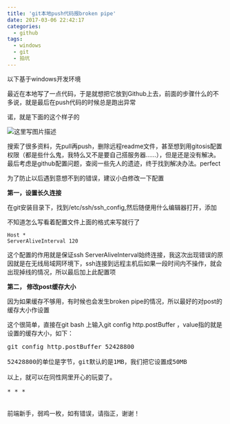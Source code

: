 ```yaml
---
title: 'git本地push代码报broken pipe'
date: 2017-03-06 22:42:17
categories:
  - github
tags:
  - windows
  - git
  - 拍坑
---
```


以下基于windows开发环境


最近在本地写了一点代码，于是就想把它放到Github上去，前面的步骤什么的不多说，就是最后在push代码的时候总是跑出异常 

诺，就是下面的这个样子的

![这里写图片描述](http://img.blog.csdn.net/20170306223640001?watermark/2/text/aHR0cDovL2Jsb2cuY3Nkbi5uZXQvdTAxMzcwNzI0OQ==/font/5a6L5L2T/fontsize/400/fill/I0JBQkFCMA==/dissolve/70/gravity/SouthEast)

搜索了很多资料，先pull再push，删除远程readme文件，甚至想到用gitosis配置权限（都是些什么鬼，我特么又不是要自己搭服务器……），但是还是没有解决。最后考虑是github配置问题，查阅一些先人的遗迹，终于找到解决办法。perfect

为了防止以后遇到意想不到的错误，建议小白修改一下配置

**第一，设置长久连接**

在git安装目录下，找到/etc/ssh/ssh_config,然后随便用什么编辑器打开，添加

不知道怎么写看着配置文件上面的格式来写就行了

	Host *  
	ServerAliveInterval 120 
这个配置的作用就是保证ssh ServerAliveInterval始终连接，我这次出现错误的原因就是在无线局域网环境下，ssh连接到远程主机后如果一段时间内不操作，就会出现掉线的情况，所以最后加上此配置项

**第二， 修改post缓存大小** 

因为如果缓存不够用，有时候也会发生broken pipe的情况，所以最好的对post的缓存大小作设置 

这个很简单，直接在git bash 上输入git config http.postBuffer ，value指的就是设置的缓存大小，如下：

<pre class="prettyprint">git config <span class="hljs-keyword">http</span>.postBuffer <span class="hljs-number">52428800</span>

52428800的单位是字节，git默认的是1MB，我们把它设置成50MB

以上，就可以在同性网里开心的玩耍了。

* * *

<br/>前端新手，弱鸡一枚，如有错误，请指正，谢谢！